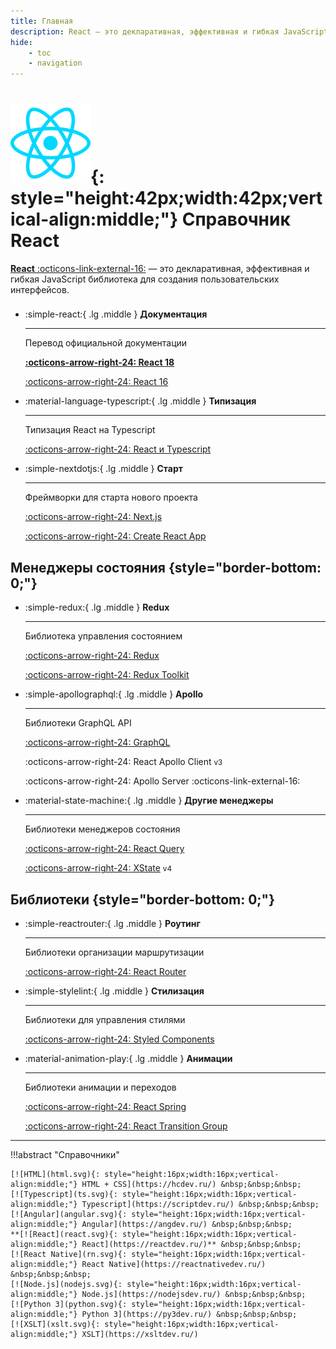 ```yaml
---
title: Главная
description: React – это декларативная, эффективная и гибкая JavaScript библиотека для создания пользовательских интерфейсов
hide:
    - toc
    - navigation
---
```


# ![React](react.svg){: style="height:42px;width:42px;vertical-align:middle;"} Справочник React

[**React** :octicons-link-external-16:](https://react.dev/) &mdash; это декларативная, эффективная и гибкая JavaScript библиотека для создания пользовательских интерфейсов.

<div class="grid cards" style="margin-top: 1.6em" markdown>

-   :simple-react:{ .lg .middle } **Документация**

    ***

    Перевод официальной документации

    **[:octicons-arrow-right-24: React 18](learn/index.md)**

    [:octicons-arrow-right-24: React 16](./archive/react16/tutorial.md)

-   :material-language-typescript:{ .lg .middle } **Типизация**

    ***

    Типизация React на Typescript

    [:octicons-arrow-right-24: React и Typescript](types/index.md)

-   :simple-nextdotjs:{ .lg .middle } **Старт**

    ***

    Фреймворки для старта нового проекта

    [:octicons-arrow-right-24: Next.js](nextjs/index.md)

    [:octicons-arrow-right-24: Create React App](libs/cra.md)

</div>

## Менеджеры состояния {style="border-bottom: 0;"}

<div class="grid cards" markdown>

-   :simple-redux:{ .lg .middle } **Redux**

    ***

    Библиотека управления состоянием

    [:octicons-arrow-right-24: Redux](libs/redux/index.md)

    [:octicons-arrow-right-24: Redux Toolkit](libs/redux-toolkit.md)

-   :simple-apollographql:{ .lg .middle } **Apollo**

    ***

    Библиотеки GraphQL API

    [:octicons-arrow-right-24: GraphQL](graphql/index.md)

    :octicons-arrow-right-24: React Apollo Client <small>v3</small>

    :octicons-arrow-right-24: Apollo Server :octicons-link-external-16:

-   :material-state-machine:{ .lg .middle } **Другие менеджеры**

    ***

    Библиотеки менеджеров состояния

    [:octicons-arrow-right-24: React Query](libs/react-query)

    [:octicons-arrow-right-24: XState](libs/xstate/index.md) <small>v4</small>

</div>

## Библиотеки {style="border-bottom: 0;"}

<div class="grid cards" markdown>

-   :simple-reactrouter:{ .lg .middle } **Роутинг**

    ***

    Библиотеки организации маршрутизации

    [:octicons-arrow-right-24: React Router](libs/react-router.md)

-   :simple-stylelint:{ .lg .middle } **Стилизация**

    ***

    Библиотеки для управления стилями

    [:octicons-arrow-right-24: Styled Components](libs/styled-components.md)

-   :material-animation-play:{ .lg .middle } **Анимации**

    ***

    Библиотеки анимации и переходов

    [:octicons-arrow-right-24: React Spring](libs/react-spring.md)

    [:octicons-arrow-right-24: React Transition Group](libs/react-transition-group/index.md)

</div>

---

!!!abstract "Справочники"

    [![HTML](html.svg){: style="height:16px;width:16px;vertical-align:middle;"} HTML + CSS](https://hcdev.ru/) &nbsp;&nbsp;&nbsp;
    [![Typescript](ts.svg){: style="height:16px;width:16px;vertical-align:middle;"} Typescript](https://scriptdev.ru/) &nbsp;&nbsp;&nbsp;
    [![Angular](angular.svg){: style="height:16px;width:16px;vertical-align:middle;"} Angular](https://angdev.ru/) &nbsp;&nbsp;&nbsp;
    **[![React](react.svg){: style="height:16px;width:16px;vertical-align:middle;"} React](https://reactdev.ru/)** &nbsp;&nbsp;&nbsp;
    [![React Native](rn.svg){: style="height:16px;width:16px;vertical-align:middle;"} React Native](https://reactnativedev.ru/) &nbsp;&nbsp;&nbsp;
    [![Node.js](nodejs.svg){: style="height:16px;width:16px;vertical-align:middle;"} Node.js](https://nodejsdev.ru/) &nbsp;&nbsp;&nbsp;
    [![Python 3](python.svg){: style="height:16px;width:16px;vertical-align:middle;"} Python 3](https://py3dev.ru/) &nbsp;&nbsp;&nbsp;
    [![XSLT](xslt.svg){: style="height:16px;width:16px;vertical-align:middle;"} XSLT](https://xsltdev.ru/)

<!--
https://github.com/harryheman/React-Total
-->
